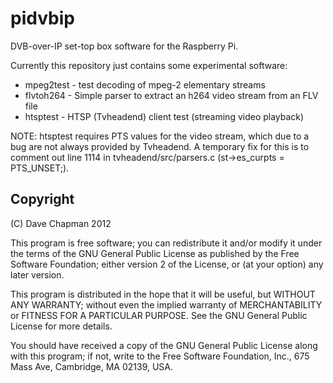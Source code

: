 pidvbip
=======

DVB-over-IP set-top box software for the Raspberry Pi.


Currently this repository just contains some experimental software:

* mpeg2test - test decoding of mpeg-2 elementary streams
* flvtoh264 - Simple parser to extract an h264 video stream from an FLV file
* htsptest  - HTSP (Tvheadend) client test (streaming video playback)

NOTE: htsptest requires PTS values for the video stream, which due to
a bug are not always provided by Tvheadend.  A temporary fix for this
is to comment out line 1114 in tvheadend/src/parsers.c (st->es_curpts
= PTS_UNSET;).

Copyright
---------

(C) Dave Chapman 2012

This program is free software; you can redistribute it and/or modify
it under the terms of the GNU General Public License as published by
the Free Software Foundation; either version 2 of the License, or
(at your option) any later version.

This program is distributed in the hope that it will be useful,
but WITHOUT ANY WARRANTY; without even the implied warranty of
MERCHANTABILITY or FITNESS FOR A PARTICULAR PURPOSE.  See the
GNU General Public License for more details.

You should have received a copy of the GNU General Public License
along with this program; if not, write to the Free Software
Foundation, Inc., 675 Mass Ave, Cambridge, MA 02139, USA.

